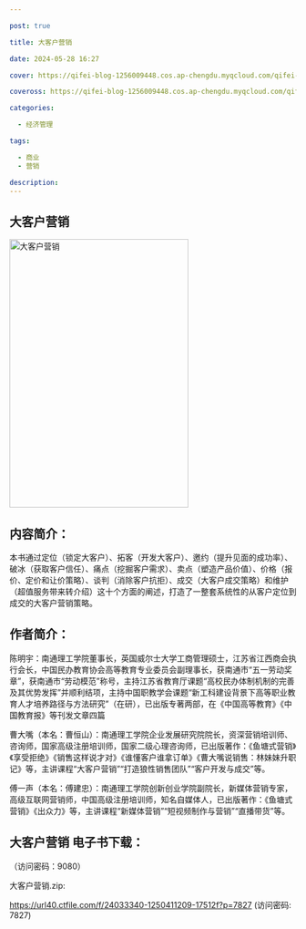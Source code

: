 ```yaml
---

post: true

title: 大客户营销

date: 2024-05-28 16:27

cover: https://qifei-blog-1256009448.cos.ap-chengdu.myqcloud.com/qifei-blog/65f056f89f345e8d03423f7c.jpg

coveross: https://qifei-blog-1256009448.cos.ap-chengdu.myqcloud.com/qifei-blog/65f056f89f345e8d03423f7c.jpg

categories:

  - 经济管理

tags:

  - 商业
  - 营销

description:
---
```


##  大客户营销

<img alt=" 大客户营销" class="aligncenter loading" data-was-processed="true" decoding="async" fetchpriority="high" height="471" src="https://qifei-blog-1256009448.cos.ap-chengdu.myqcloud.com/qifei-blog/65f056f89f345e8d03423f7c.jpg " style="cursor: zoom-in;" width="314"/>

## 内容简介：

本书通过定位（锁定大客户）、拓客（开发大客户）、邀约（提升见面的成功率）、破冰（获取客户信任）、痛点（挖掘客户需求）、卖点（塑造产品价值）、价格（报价、定价和让价策略）、谈判（消除客户抗拒）、成交（大客户成交策略）和维护（超值服务带来转介绍）这十个方面的阐述，打造了一整套系统性的从客户定位到成交的大客户营销策略。

## 作者简介：

陈明宇：南通理工学院董事长，英国威尔士大学工商管理硕士，江苏省江西商会执行会长，中国民办教育协会高等教育专业委员会副理事长，获南通市“五一劳动奖章”，获南通市“劳动模范”称号，主持江苏省教育厅课题“高校民办体制机制的完善及其优势发挥”并顺利结项，主持中国职教学会课题“新工科建设背景下高等职业教育人才培养路径与方法研究”（在研），已出版专著两部，在《中国高等教育》《中国教育报》等刊发文章四篇

曹大嘴（本名：曹恒山）：南通理工学院企业发展研究院院长，资深营销培训师、咨询师，国家高级注册培训师，国家二级心理咨询师，已出版著作：《鱼塘式营销》《享受拒绝》《销售这样说才对》《谁懂客户谁拿订单》《曹大嘴说销售：林妹妹升职记》等，主讲课程“大客户营销”“打造狼性销售团队”“客户开发与成交”等。

傅一声（本名：傅建忠）：南通理工学院创新创业学院副院长，新媒体营销专家，高级互联网营销师，中国高级注册培训师，知名自媒体人，已出版著作：《鱼塘式营销》《出众力》等，主讲课程“新媒体营销”“短视频制作与营销”“直播带货”等。

## 大客户营销 电子书下载：

 （访问密码：9080）

大客户营销.zip: 

https://url40.ctfile.com/f/24033340-1250411209-17512f?p=7827 (访问密码: 7827)
